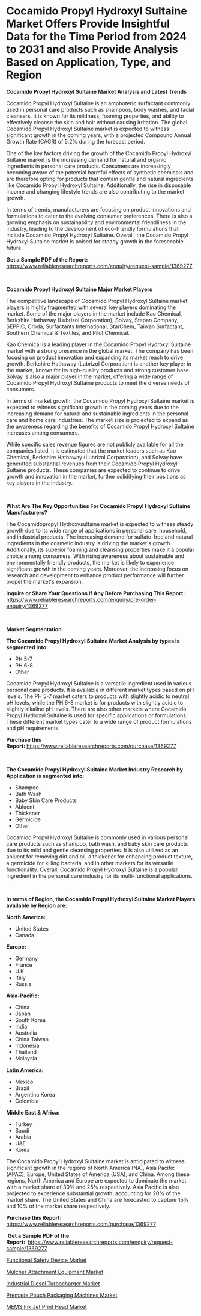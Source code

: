 <p><h1>Cocamido Propyl Hydroxyl Sultaine Market Offers Provide Insightful Data for the Time Period from 2024 to 2031 and also Provide Analysis Based on Application, Type, and Region</h1></p><p><strong>Cocamido Propyl Hydroxyl Sultaine Market Analysis and Latest Trends</strong></p>
<p><p>Cocamido Propyl Hydroxyl Sultaine is an amphoteric surfactant commonly used in personal care products such as shampoos, body washes, and facial cleansers. It is known for its mildness, foaming properties, and ability to effectively cleanse the skin and hair without causing irritation. The global Cocamido Propyl Hydroxyl Sultaine market is expected to witness significant growth in the coming years, with a projected Compound Annual Growth Rate (CAGR) of 5.2% during the forecast period.</p><p>One of the key factors driving the growth of the Cocamido Propyl Hydroxyl Sultaine market is the increasing demand for natural and organic ingredients in personal care products. Consumers are increasingly becoming aware of the potential harmful effects of synthetic chemicals and are therefore opting for products that contain gentle and natural ingredients like Cocamido Propyl Hydroxyl Sultaine. Additionally, the rise in disposable income and changing lifestyle trends are also contributing to the market growth.</p><p>In terms of trends, manufacturers are focusing on product innovations and formulations to cater to the evolving consumer preferences. There is also a growing emphasis on sustainability and environmental friendliness in the industry, leading to the development of eco-friendly formulations that include Cocamido Propyl Hydroxyl Sultaine. Overall, the Cocamido Propyl Hydroxyl Sultaine market is poised for steady growth in the foreseeable future.</p></p>
<p><strong>Get a Sample PDF of the Report:&nbsp;</strong> <a href="https://www.reliableresearchreports.com/enquiry/request-sample/1369277">https://www.reliableresearchreports.com/enquiry/request-sample/1369277</a></p>
<p>&nbsp;</p>
<p><strong>Cocamido Propyl Hydroxyl Sultaine Major Market Players</strong></p>
<p><p>The competitive landscape of Cocamido Propyl Hydroxyl Sultaine market players is highly fragmented with several key players dominating the market. Some of the major players in the market include Kao Chemical, Berkshire Hathaway (Lubrizol Corporation), Solvay, Stepan Company, SEPPIC, Croda, Surfactants International, StarChem, Taiwan Surfactant, Southern Chemical & Textiles, and Pilot Chemical.</p><p>Kao Chemical is a leading player in the Cocamido Propyl Hydroxyl Sultaine market with a strong presence in the global market. The company has been focusing on product innovation and expanding its market reach to drive growth. Berkshire Hathaway (Lubrizol Corporation) is another key player in the market, known for its high-quality products and strong customer base. Solvay is also a major player in the market, offering a wide range of Cocamido Propyl Hydroxyl Sultaine products to meet the diverse needs of consumers.</p><p>In terms of market growth, the Cocamido Propyl Hydroxyl Sultaine market is expected to witness significant growth in the coming years due to the increasing demand for natural and sustainable ingredients in the personal care and home care industries. The market size is projected to expand as the awareness regarding the benefits of Cocamido Propyl Hydroxyl Sultaine increases among consumers.</p><p>While specific sales revenue figures are not publicly available for all the companies listed, it is estimated that the market leaders such as Kao Chemical, Berkshire Hathaway (Lubrizol Corporation), and Solvay have generated substantial revenues from their Cocamido Propyl Hydroxyl Sultaine products. These companies are expected to continue to drive growth and innovation in the market, further solidifying their positions as key players in the industry.</p></p>
<p>&nbsp;</p>
<p><strong>What Are The Key Opportunities For Cocamido Propyl Hydroxyl Sultaine Manufacturers?</strong></p>
<p><p>The Cocamidopropyl Hydroxysultaine market is expected to witness steady growth due to its wide range of applications in personal care, household, and industrial products. The increasing demand for sulfate-free and natural ingredients in the cosmetic industry is driving the market's growth. Additionally, its superior foaming and cleansing properties make it a popular choice among consumers. With rising awareness about sustainable and environmentally friendly products, the market is likely to experience significant growth in the coming years. Moreover, the increasing focus on research and development to enhance product performance will further propel the market's expansion.</p></p>
<p><strong>Inquire or Share Your Questions If Any Before Purchasing This Report:</strong> <a href="https://www.reliableresearchreports.com/enquiry/pre-order-enquiry/1369277">https://www.reliableresearchreports.com/enquiry/pre-order-enquiry/1369277</a></p>
<p>&nbsp;</p>
<p><strong>Market Segmentation</strong></p>
<p><strong>The Cocamido Propyl Hydroxyl Sultaine Market Analysis by types is segmented into:</strong></p>
<p><ul><li>PH 5-7</li><li>PH 6-8</li><li>Other</li></ul></p>
<p><p>Cocamido Propyl Hydroxyl Sultaine is a versatile ingredient used in various personal care products. It is available in different market types based on pH levels. The PH 5-7 market caters to products with slightly acidic to neutral pH levels, while the PH 6-8 market is for products with slightly acidic to slightly alkaline pH levels. There are also other markets where Cocamido Propyl Hydroxyl Sultaine is used for specific applications or formulations. These different market types cater to a wide range of product formulations and pH requirements.</p></p>
<p><strong>Purchase this Report:&nbsp;</strong><a href="https://www.reliableresearchreports.com/purchase/1369277">https://www.reliableresearchreports.com/purchase/1369277</a></p>
<p>&nbsp;</p>
<p><strong>The Cocamido Propyl Hydroxyl Sultaine Market Industry Research by Application is segmented into:</strong></p>
<p><ul><li>Shampoo</li><li>Bath Wash</li><li>Baby Skin Care Products</li><li>Abluent</li><li>Thickener</li><li>Germicide</li><li>Other</li></ul></p>
<p><p>Cocamido Propyl Hydroxyl Sultaine is commonly used in various personal care products such as shampoo, bath wash, and baby skin care products due to its mild and gentle cleansing properties. It is also utilized as an abluent for removing dirt and oil, a thickener for enhancing product texture, a germicide for killing bacteria, and in other markets for its versatile functionality. Overall, Cocamido Propyl Hydroxyl Sultaine is a popular ingredient in the personal care industry for its multi-functional applications.</p></p>
<p>&nbsp;</p>
<p><strong>In terms of Region, the Cocamido Propyl Hydroxyl Sultaine Market Players available by Region are:</strong></p>
<p>
    <p> <strong> North America: </strong>
        <ul>
            <li>United States</li>
            <li>Canada</li>
        </ul>
        </p> 
    <p> <strong> Europe: </strong>
        <ul>
            <li>Germany</li>
            <li>France</li>
            <li>U.K.</li>
            <li>Italy</li>
            <li>Russia</li>
        </ul>
        </p> 
    <p> <strong> Asia-Pacific: </strong>
        <ul>
            <li>China</li>
            <li>Japan</li>
            <li>South Korea</li>
            <li>India</li>
            <li>Australia</li>
            <li>China Taiwan</li>
            <li>Indonesia</li>
            <li>Thailand</li>
            <li>Malaysia</li>
        </ul>
        </p> 
    <p> <strong> Latin America: </strong>
        <ul>
            <li>Mexico</li>
            <li>Brazil</li>
            <li>Argentina Korea</li>
            <li>Colombia</li>
        </ul>
        </p> 
    <p> <strong> Middle East & Africa: </strong>
        <ul>
            <li>Turkey</li>
            <li>Saudi</li>
            <li>Arabia</li>
            <li>UAE</li>
            <li>Korea</li>
        </ul>
    </p>
    </p>
<p><p>The Cocamido Propyl Hydroxyl Sultaine market is anticipated to witness significant growth in the regions of North America (NA), Asia Pacific (APAC), Europe, United States of America (USA), and China. Among these regions, North America and Europe are expected to dominate the market with a market share of 30% and 25% respectively. Asia Pacific is also projected to experience substantial growth, accounting for 20% of the market share. The United States and China are forecasted to capture 15% and 10% of the market share respectively.</p></p>
<p><strong>Purchase this Report: </strong><a href="https://www.reliableresearchreports.com/purchase/1369277">https://www.reliableresearchreports.com/purchase/1369277</a></p>
<p>&nbsp;<strong>Get a Sample PDF of the Report:&nbsp;&nbsp;</strong><a href="https://www.reliableresearchreports.com/enquiry/request-sample/1369277">https://www.reliableresearchreports.com/enquiry/request-sample/1369277</a></p>
<p><strong></strong></p>
<p><p><a href="https://medium.com/@kendraadams4456/functional-safety-device-market-report-reveals-the-latest-trends-and-growth-opportunities-of-this-9d69ce354388">Functional Safety Device Market</a></p><p><a href="https://medium.com/@gaberaynor54567/decoding-mulcher-attachment-equipment-market-metrics-market-share-trends-and-growth-patterns-412e6616cf27">Mulcher Attachment Equipment Market</a></p><p><a href="https://medium.com/@gaberaynor54567/industrial-diesel-turbocharger-market-size-reveals-the-best-marketing-channels-in-global-industry-e89be116d19c">Industrial Diesel Turbocharger Market</a></p><p><a href="https://medium.com/@gaberaynor54567/premade-pouch-packaging-machines-market-exploring-market-share-market-trends-and-future-growth-614730d6abe2">Premade Pouch Packaging Machines Market</a></p><p><a href="https://medium.com/@v27092023/mems-ink-jet-print-head-market-comprehensive-assessment-by-type-application-and-geography-0c2574382d63">MEMS Ink Jet Print Head Market</a></p></p>